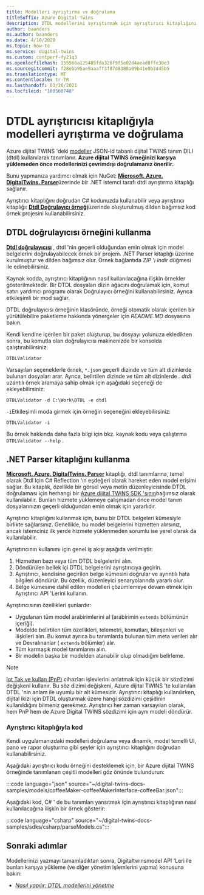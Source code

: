 ```yaml
---
title: Modelleri ayrıştırma ve doğrulama
titleSuffix: Azure Digital Twins
description: DTDL modellerini ayrıştırmak için ayrıştırıcı kitaplığını nasıl kullanacağınızı öğrenin.
author: baanders
ms.author: baanders
ms.date: 4/10/2020
ms.topic: how-to
ms.service: digital-twins
ms.custom: contperf-fy21q3
ms.openlocfilehash: 155566a125485fda326f9f5e02d4aead0ffe30e3
ms.sourcegitcommit: f28ebb95ae9aaaff3f87d8388a09b41e0b3445b5
ms.translationtype: MT
ms.contentlocale: tr-TR
ms.lasthandoff: 03/30/2021
ms.locfileid: "100560748"
---
```

# <a name="parse-and-validate-models-with-the-dtdl-parser-library"></a>DTDL ayrıştırıcısı kitaplığıyla modelleri ayrıştırma ve doğrulama

Azure dijital TWINS 'deki [modeller](concepts-models.md) JSON-ld tabanlı dijital TWINS tanım DILI (dtdl) kullanılarak tanımlanır. **Azure dijital TWINS örneğinizi karşıya yüklemeden önce modellerinizi çevrimdışı doğrulamanız önerilir.**

Bunu yapmanıza yardımcı olmak için NuGet: [**Microsoft. Azure. DigitalTwins. Parser**](https://nuget.org/packages/Microsoft.Azure.DigitalTwins.Parser/)üzerinde bir .NET istemci tarafı dtdl ayrıştırma kitaplığı sağlanır. 

Ayrıştırıcı kitaplığını doğrudan C# kodunuzda kullanabilir veya ayrıştırıcı kitaplığı: [**Dtdl Doğrulayıcı örneği**](/samples/azure-samples/dtdl-validator/dtdl-validator)üzerinde oluşturulmuş dilden bağımsız kod örnek projesini kullanabilirsiniz.

## <a name="use-the-dtdl-validator-sample"></a>DTDL doğrulayıcısı örneğini kullanma

[**Dtdl doğrulayıcısı**](/samples/azure-samples/dtdl-validator/dtdl-validator) , dtdl 'nin geçerli olduğundan emin olmak için model belgelerini doğrulayabilecek örnek bir projem. .NET Parser kitaplığı üzerine kurulmuştur ve dilden bağımsız olur. Örnek bağlantıda *ZIP 'ı indir* düğmesi ile edinebilirsiniz.

Kaynak kodda, ayrıştırıcı kitaplığının nasıl kullanılacağına ilişkin örnekler gösterilmektedir. Bir DTDL dosyaları dizin ağacını doğrulamak için, komut satırı yardımcı programı olarak Doğrulayıcı örneğini kullanabilirsiniz. Ayrıca etkileşimli bir mod sağlar.

DTDL doğrulayıcısı örneğinin klasöründe, örneği otomatik olarak içerilen bir yürütülebilire paketleme hakkında yönergeler için *README.MD* dosyasına bakın.

Kendi kendine içerilen bir paket oluşturup, bu dosyayı yolunuza ekledikten sonra, bu komutla olan doğrulayıcısı makinenizde bir konsolda çalıştırabilirsiniz:

```cmd/sh
DTDLValidator
```

Varsayılan seçeneklerle örnek, `*.json` geçerli dizinde ve tüm alt dizinlerde bulunan dosyaları arar. Ayrıca, belirtilen dizinde ve tüm alt dizinlerde *. dtdl* uzantılı örnek aramaya sahip olmak için aşağıdaki seçeneği de ekleyebilirsiniz:

```cmd/sh
DTDLValidator -d C:\Work\DTDL -e dtdl 
```

`-i`Etkileşimli moda girmek için örneğin seçeneğini ekleyebilirsiniz:

```cmd/sh
DTDLValidator -i
```

Bu örnek hakkında daha fazla bilgi için bkz. kaynak kodu veya çalıştırma `DTDLValidator --help` .

## <a name="use-the-net-parser-library"></a>.NET Parser kitaplığını kullanma 

[**Microsoft. Azure. DigitalTwins. Parser**](https://nuget.org/packages/Microsoft.Azure.DigitalTwins.Parser/) kitaplığı, dtdl tanımlarına, temel olarak Dtdl Için C# Reflection 'ın eşdeğeri olarak hareket eden model erişimi sağlar. Bu kitaplık, özellikle bir görsel veya metin düzenleyicisinde DTDL doğrulaması için herhangi bir [Azure dijital TWINS SDK 'sının](how-to-use-apis-sdks.md)bağımsız olarak kullanılabilir. Bunları hizmete yüklemeye çalışmadan önce model tanım dosyalarınızın geçerli olduğundan emin olmak için yararlıdır.

Ayrıştırıcı kitaplığını kullanmak için, bunu bir DTDL belgeleri kümesiyle birlikte sağlarsınız. Genellikle, bu model belgelerini hizmetten alırsınız, ancak istemciniz ilk yerde hizmete yüklenmeden sorumlu ise yerel olarak da kullanılabilir. 

Ayrıştırıcının kullanımı için genel iş akışı aşağıda verilmiştir:
1. Hizmetten bazı veya tüm DTDL belgelerini alın.
2. Döndürülen bellek içi DTDL belgelerini ayrıştırıcıya geçirin.
3. Ayrıştırıcı, kendisine geçirilen belge kümesini doğrular ve ayrıntılı hata bilgileri döndürür. Bu özellik, düzenleyici senaryolarında yararlı olur.
4. Belge kümesine dahil edilen modelleri çözümlemeye devam etmek için Ayrıştırıcı API 'Lerini kullanın. 

Ayrıştırıcısının özellikleri şunlardır:
* Uygulanan tüm model arabirimlerini al (arabirimin `extends` bölümünün içeriği).
* Modelde belirtilen tüm özellikleri, telemetri, komutları, bileşenleri ve ilişkileri alın. Bu komut ayrıca bu tanımlarda bulunan tüm meta verileri alır ve Devralınanlar ( `extends` bölümler) alır.
* Tüm karmaşık model tanımlarını alın.
* Bir modelin başka bir modelden atanabilir olup olmadığını belirleme.

> [!NOTE]
> [Iot Tak ve kullan (PnP)](../iot-pnp/overview-iot-plug-and-play.md) cihazları işlevlerini anlatmak için küçük bir sözdizimi değişkeni kullanır. Bu söz dizimi değişkeni, Azure dijital TWINS 'te kullanılan DTDL 'nin anlam ile uyumlu bir alt kümesidir. Ayrıştırıcı kitaplığı kullanılırken, dijital ikizi için DTDL oluşturmak üzere hangi sözdizimi çeşidinin kullanıldığını bilmeniz gerekmez. Ayrıştırıcı her zaman varsayılan olarak, hem PnP hem de Azure Digital TWINS sözdizimi için aynı modeli döndürür.

### <a name="code-with-the-parser-library"></a>Ayrıştırıcı kitaplığıyla kod

Kendi uygulamanızdaki modelleri doğrulama veya dinamik, model temelli UI, pano ve rapor oluşturma gibi şeyler için ayrıştırıcı kitaplığını doğrudan kullanabilirsiniz.

Aşağıdaki ayrıştırıcı kodu örneğini desteklemek için, bir Azure dijital TWINS örneğinde tanımlanan çeşitli modelleri göz önünde bulundurun:

:::code language="json" source="~/digital-twins-docs-samples/models/coffeeMaker-coffeeMakerInterface-coffeeBar.json":::

Aşağıdaki kod, C# ' de bu tanımları yansıtmak için ayrıştırıcı kitaplığının nasıl kullanılacağına ilişkin bir örnek gösterir:

:::code language="csharp" source="~/digital-twins-docs-samples/sdks/csharp/parseModels.cs":::

## <a name="next-steps"></a>Sonraki adımlar

Modellerinizi yazmayı tamamladıktan sonra, Digitaltwınsmodel API 'Leri ile bunları karşıya yükleme (ve diğer yönetim işlemlerini yapma) konusuna bakın:
* [*Nasıl yapılır: DTDL modellerini yönetme*](how-to-manage-model.md)